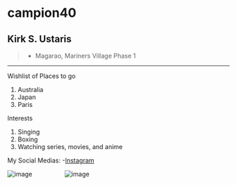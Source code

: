 # campion40
## Kirk S. Ustaris
>- Magarao, Mariners Village Phase 1
---
Wishlist of Places to go
1. Australia
2. Japan
3. Paris
   
Interests
1. Singing
2. Boxing
3. Watching series, movies, and anime

My Social Medias:
-[Instagram](https://www.instagram.com/ustariskirk/?hl=en)

 ![image](https://lh3.googleusercontent.com/a/ACg8ocJlYKlWrbFr796Ljwl14VttwvxsQ2zAQk5fJW6pU3DK1JhJDww=s288-c-no)             ⠀       ⠀⠀⠀⠀⠀
![image](https://github.com/user-attachments/assets/b6010f55-8479-4eb4-b208-658bd5c1763e)

